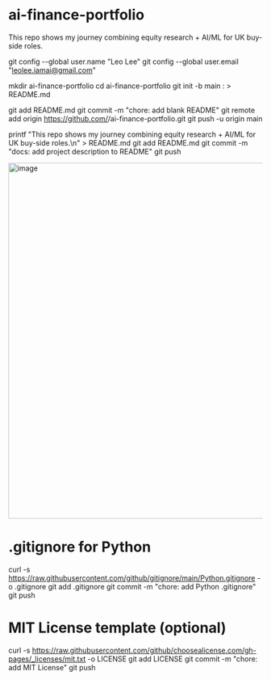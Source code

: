 # ai-finance-portfolio
This repo shows my journey combining equity research + AI/ML for UK buy-side roles.

git config --global user.name "Leo Lee"
git config --global user.email "leolee.iamai@gmail.com"

mkdir ai-finance-portfolio
cd ai-finance-portfolio
git init -b main
: > README.md  

git add README.md
git commit -m "chore: add blank README"
git remote add origin https://github.com/<your-username>/ai-finance-portfolio.git
git push -u origin main

printf "This repo shows my journey combining equity research + AI/ML for UK buy-side roles.\n" > README.md
git add README.md
git commit -m "docs: add project description to README"
git push

<img width="1088" height="704" alt="image" src="https://github.com/user-attachments/assets/5a139690-054a-4797-a77c-84290a6ccde7" />



# .gitignore for Python
curl -s https://raw.githubusercontent.com/github/gitignore/main/Python.gitignore -o .gitignore
git add .gitignore
git commit -m "chore: add Python .gitignore"
git push

# MIT License template (optional)
curl -s https://raw.githubusercontent.com/github/choosealicense.com/gh-pages/_licenses/mit.txt -o LICENSE
git add LICENSE
git commit -m "chore: add MIT License"
git push
